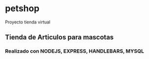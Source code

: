 # petshop
Proyecto tienda virtual
## Tienda de Articulos para mascotas
### Realizado con NODEJS, EXPRESS, HANDLEBARS, MYSQL

